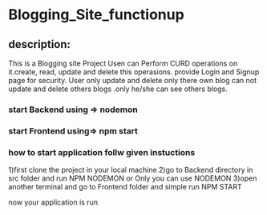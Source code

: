 # Blogging_Site_functionup

## description:
This is a Blogging site Project Usen can Perform CURD operations on it.create, read, update and delete this operasions. provide Login and Signup page for security. 
User only update and delete only there own blog can not update and delete others blogs .only he/she can see others blogs.

### start Backend using => nodemon
### start Frontend using=> npm start

### how to start application follw given instuctions
1)first clone the project in your local machine
2)go to Backend directory in src folder and run NPM NODEMON or Only you can use NODEMON
3)open another terminal and go to Frontend folder and simple run NPM START

now your application is run
